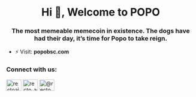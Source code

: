 <h1 align="center">Hi 👋, Welcome to POPO</h1>
<h3 align="center">The most memeable memecoin in existence. The dogs have had their day, it’s time for Popo to take reign.</h3>

- ⚡ Visit: **popobsc.com**

<h3 align="left">Connect with us:</h3>
<p align="left">
<a href="https://twitter.com/popocoinbsc" target="blank"><img align="center" src="https://raw.githubusercontent.com/rahuldkjain/github-profile-readme-generator/master/src/images/icons/Social/twitter.svg" alt="rectoai" height="30" width="40" /></a>
<a href="https://instagram.com/popocoin_bsc" target="blank"><img align="center" src="https://raw.githubusercontent.com/rahuldkjain/github-profile-readme-generator/master/src/images/icons/Social/instagram.svg" alt="recto_ai" height="30" width="40" /></a>
<a href="https://medium.com/@rectoai" target="blank"><img align="center" src="https://raw.githubusercontent.com/rahuldkjain/github-profile-readme-generator/master/src/images/icons/Social/medium.svg" alt="@rectoai" height="30" width="40" /></a>
</p>
